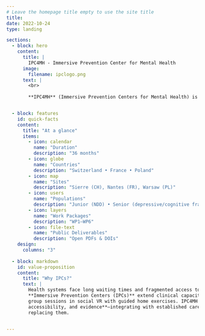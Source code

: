 ```yaml
---
# Leave the homepage title empty to use the site title
title:
date: 2022-10-24
type: landing

sections:
  - block: hero
    content:
      title: |
        IPC4MH - Immersive Prevention Center for Mental Health
      image:
        filename: ipclogo.png
      text: |
        <br>
        
        **IPC4MH** (Immersive Prevention Centers for Mental Health) is a European research and innovation project that aims to **design**, **deploy**, and **evaluate** virtual prevention centers using *social virtual reality (VR)* to enhance access to mental health screening and early interventions. By combining immersive group sessions, individualized exercises, and interoperable digital infrastructures, IPC4MH seeks to **extend clinical capacity**, **improve accessibility** for vulnerable populations, and **generate robust evidence** on acceptability, usability, and clinical impact across multiple European contexts.


  - block: features
    id: quick-facts
    content:
      title: "At a glance"
      items:
        - icon: calendar
          name: "Duration"
          description: "36 months"
        - icon: globe
          name: "Countries"
          description: "Switzerland • France • Poland"
        - icon: map
          name: "Sites"
          description: "Sierre (CH), Nantes (FR), Warsaw (PL)"
        - icon: users
          name: "Populations"
          description: "Junior (NDD) • Senior (depressive/cognitive frailty)"
        - icon: layers
          name: "Work Packages"
          description: "WP1–WP6"
        - icon: file-text
          name: "Public Deliverables"
          description: "Open PDFs & DOIs"
    design:
      columns: "3"
      
  - block: markdown
    id: value-proposition
    content:
      title: "Why IPCs?"
      text: |
        Health systems face long waiting times and fragmented access to mental-health services.
        **Immersive Prevention Centers (IPCs)** extend clinical capacity by combining supervised
        group sessions in social VR with guided home exercises. IPC4MH focuses on **safety,
        accessibility, and evidence**—integrating with established care pathways rather than
        replacing them.


---
```

